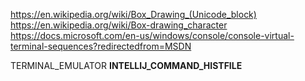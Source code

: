 https://en.wikipedia.org/wiki/Box_Drawing_(Unicode_block)
https://en.wikipedia.org/wiki/Box-drawing_character
https://docs.microsoft.com/en-us/windows/console/console-virtual-terminal-sequences?redirectedfrom=MSDN


TERMINAL_EMULATOR
__INTELLIJ_COMMAND_HISTFILE__
